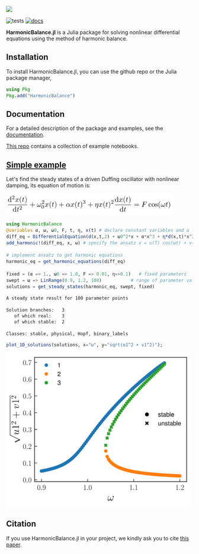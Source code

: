 <img src="https://user-images.githubusercontent.com/58295890/146517756-dc4692f7-6b79-4309-a04a-94008bab3517.png" width="750" align="top">

![tests](https://github.com/NonlinearOscillations/HarmonicBalance.jl/workflows/Run%20tests/badge.svg?branch=master)
[![docs](https://img.shields.io/badge/docs-online-blue.svg)](https://nonlinearoscillations.github.io/HarmonicBalance.jl/stable/)

**HarmonicBalance.jl** is a Julia package for solving nonlinear differential equations using the method of harmonic balance.

## Installation

To install HarmonicBalance.jl, you can use the github repo or the Julia package manager,
```julia
using Pkg
Pkg.add("HarmonicBalance")
```

## Documentation

For a detailed description of the package and examples, see the [documentation](https://nonlinearoscillations.github.io/HarmonicBalance.jl/).

[This repo](https://github.com/NonlinearOscillations/HarmonicBalance-notebooks) contains a collection of example notebooks.

## [Simple example](https://nonlinearoscillations.github.io/HarmonicBalance.jl/stable/examples/single_Duffing/)
Let's find the steady states of a driven Duffing oscillator with nonlinear damping, its equation of motion is:

<img src="/docs/images/DuffingEq.png" width="450">

```julia
using HarmonicBalance
@variables α, ω, ω0, F, t, η, x(t) # declare constant variables and a function x(t)
diff_eq = DifferentialEquation(d(x,t,2) + ω0^2*x + α*x^3 + η*d(x,t)*x^2 ~ F*cos(ω*t), x)
add_harmonic!(diff_eq, x, ω) # specify the ansatz x = u(T) cos(ωt) + v(T) sin(ωt)

# implement ansatz to get harmonic equations
harmonic_eq = get_harmonic_equations(diff_eq)

fixed = (α => 1., ω0 => 1.0, F => 0.01, η=>0.1)   # fixed parameters
swept = ω => LinRange(0.9, 1.2, 100)           # range of parameter values
solutions = get_steady_states(harmonic_eq, swept, fixed)
```
```
A steady state result for 100 parameter points

Solution branches:   3
   of which real:    3
   of which stable:  2

Classes: stable, physical, Hopf, binary_labels
```

```julia
plot_1D_solutions(solutions, x="ω", y="sqrt(u1^2 + v1^2)");
```

<img src="/docs/images/DuffingPlot.png" width="500">

## Citation

If you use HarmonicBalance.jl in your project, we kindly ask you to cite [this paper](https://arxiv.org/abs/2202.00571).
